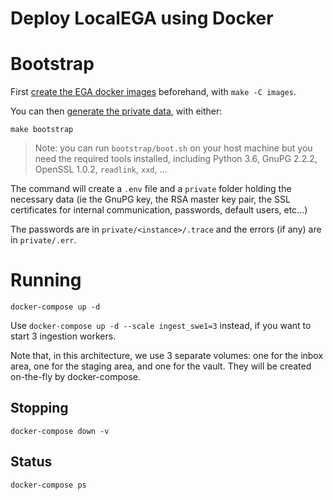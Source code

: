 # Deploy LocalEGA using Docker

# Bootstrap

First [create the EGA docker images](images) beforehand, with `make -C images`.

You can then [generate the private data](bootstrap), with either:

	make bootstrap

> Note: you can run `bootstrap/boot.sh` on your host machine but
> you need the required tools installed, including Python 3.6, GnuPG
> 2.2.2, OpenSSL 1.0.2, `readlink`, `xxd`, ...

The command will create a `.env` file and a `private` folder holding
the necessary data (ie the GnuPG key, the RSA master key pair, the SSL
certificates for internal communication, passwords, default users,
etc...)

The passwords are in `private/<instance>/.trace` and the errors (if
any) are in `private/.err`.

# Running

	docker-compose up -d
	
Use `docker-compose up -d --scale ingest_swe1=3` instead, if you want to
start 3 ingestion workers.

Note that, in this architecture, we use 3 separate volumes: one for
the inbox area, one for the staging area, and one for the vault. They
will be created on-the-fly by docker-compose.

## Stopping

	docker-compose down -v

## Status

	docker-compose ps
